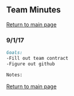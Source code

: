 ## Team Minutes

[Return to main page](index.md)

### 9/1/17
```markdown
Goals:
-Fill out team contract
-Figure out github

Notes:
```



[Return to main page](index.md)